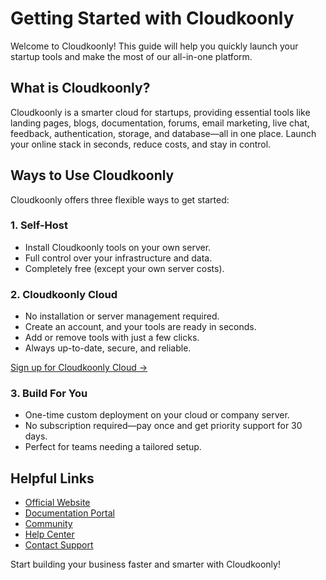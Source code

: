 # Getting Started with Cloudkoonly

Welcome to Cloudkoonly! This guide will help you quickly launch your startup tools and make the most of our all-in-one platform.

## What is Cloudkoonly?
Cloudkoonly is a smarter cloud for startups, providing essential tools like landing pages, blogs, documentation, forums, email marketing, live chat, feedback, authentication, storage, and database—all in one place. Launch your online stack in seconds, reduce costs, and stay in control.

## Ways to Use Cloudkoonly
Cloudkoonly offers three flexible ways to get started:

### 1. Self-Host
- Install Cloudkoonly tools on your own server.
- Full control over your infrastructure and data.
- Completely free (except your own server costs).

### 2. Cloudkoonly Cloud
- No installation or server management required.
- Create an account, and your tools are ready in seconds.
- Add or remove tools with just a few clicks.
- Always up-to-date, secure, and reliable.

[Sign up for Cloudkoonly Cloud →](https://www.cloudkoonly.com/account/signup)

### 3. Build For You
- One-time custom deployment on your cloud or company server.
- No subscription required—pay once and get priority support for 30 days.
- Perfect for teams needing a tailored setup.

## Helpful Links
- [Official Website](https://www.cloudkoonly.com)
- [Documentation Portal](https://document.cloudkoonly.com)
- [Community](https://community.cloudkoonly.com)
- [Help Center](https://helpdesk.cloudkoonly.com)
- [Contact Support](mailto:support@cloudkoonly.com)

Start building your business faster and smarter with Cloudkoonly!